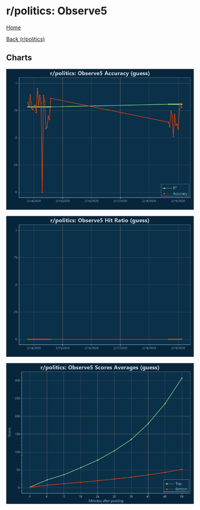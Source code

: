 # r/politics: Observe5

[Home](../../index.md)

[Back (r/politics)](../guess_politics.md)

## Charts

![r/politics R² (guess)](../../images/models/guess_politics_Observe5_Accuracy.png "r/politics R² (guess)")

![r/politics Hit Ratio (guess)](../../images/models/guess_politics_Observe5_HitRatio.png "r/politics Hit Ratio (guess)")

![r/politics Score Averages (guess)](../../images/models/guess_politics_Observe5_Scores.png "r/politics Score Averages (guess)")


